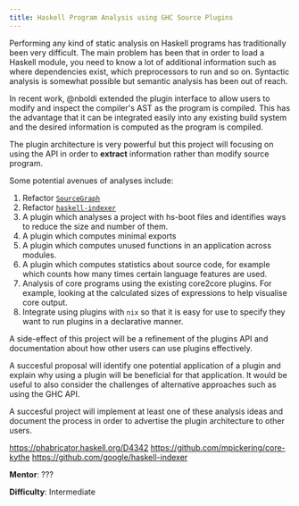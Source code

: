 ```yaml
---
title: Haskell Program Analysis using GHC Source Plugins
---
```


Performing any kind of static analysis on Haskell programs has traditionally
been very difficult. The main problem has been that in order to load a Haskell
module, you need to know a lot of additional information such as where dependencies
exist, which preprocessors to run and so on.  Syntactic analysis is somewhat possible
but semantic analysis has been out of reach.

In recent work, @nboldi extended the plugin interface to allow users to modify
and inspect the compiler's AST as the program is compiled. This has the advantage that
it can be integrated easily into any existing build system and the desired information
is computed as the program is compiled.

The plugin architecture is very powerful but this project will focusing on using
the API in order to **extract** information rather than modify source program.

Some potential avenues of analyses include:

1. Refactor [`SourceGraph`](https://github.com/ivan-m/SourceGraph)
2. Refactor [`haskell-indexer`](https://github.com/google/haskell-indexer)
3. A plugin which analyses a project with hs-boot files and identifies
    ways to reduce the size and number of them.
4. A plugin which computes minimal exports
5. A plugin which computes unused functions in an application across modules.
6. A plugin which computes statistics about source code, for example which counts
    how many times certain language features are used.
7. Analysis of core programs using the existing core2core plugins. For example,
    looking at the calculated sizes of expressions to help visualise core output.
8. Integrate using plugins with `nix` so that it is easy for use to specify they
    want to run plugins in a declarative manner.

A side-effect of this project will be a refinement of the plugins API and
documentation about how other users can use plugins effectively.

A succesful proposal will identify one potential application of a plugin and explain
why using a plugin will be beneficial for that application. It would be useful to
also consider the challenges of alternative approaches such as using the GHC API.

A succesful project will implement at least one of these analysis ideas and document
the process in order to advertise the plugin architecture to other users.

https://phabricator.haskell.org/D4342
https://github.com/mpickering/core-kythe
https://github.com/google/haskell-indexer



**Mentor**: ???

**Difficulty**: Intermediate
